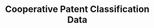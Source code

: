 ---
layout: default
bigquery: https://console.cloud.google.com/bigquery?p=patents-public-data&d=cpc&page=dataset
citation: '“Cooperative Patent Classification” by the EPO and USPTO, for public use. '
contributors: EPO, USPTO
cost: None
description: Cooperative Patent Classification Data contains the scheme and definitions
  of the Cooperative Patent Classification system for classifying patent documents.
  The CPC is the result of a partnership between the EPO and the USPTO in their joint
  effort to develop a common, internationally compatible classification system for
  technical documents, in particular patent publications, which will be used by both
  offices in the patent granting process
documentation: https://www.cooperativepatentclassification.org/cpcSchemeAndDefinitions
last_edit: Mon, 04 Apr 2022 19:07:06 GMT
location: https://www.cooperativepatentclassification.org/index
maintained_by: USPTO, EPO
schema_fields: '[''application_references'', ''informative_references'', ''ipc_concordant'',
  ''residualReferences'', ''children'', ''sizeCache'', ''breakdownCode'', ''limiting_references'',
  ''residual_references'', ''applicationReferences'', ''status'', ''definition'',
  ''glossary'', ''not_allocatable'', ''additional_only'', ''synonyms'', ''child_groups'',
  ''childGroups'', ''parents'', ''title_part'', ''breakdown_code'', ''titleFull'',
  ''level'', ''dateRevised'', ''ipcConcordant'', ''informativeReferences'', ''limitingReferences'',
  ''titlePart'', ''date_revised'', ''notAllocatable'', ''symbol'', ''title_full'']'
shortname: cooperative_patent_classification
tags:
- patents
- science
title: Cooperative Patent Classification Data
uuid: 984374a7-16e9-4b35-9445-458daceb01bf
---